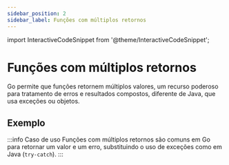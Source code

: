 ```yaml
---
sidebar_position: 2
sidebar_label: Funções com múltiplos retornos
---
```


import InteractiveCodeSnippet from '@theme/InteractiveCodeSnippet';

# Funções com múltiplos retornos

Go permite que funções retornem múltiplos valores, um recurso poderoso para tratamento de erros e resultados compostos, diferente de Java, que usa exceções ou objetos.

## Exemplo

<InteractiveCodeSnippet 
    src="code/mod3/funcao-multiplos-retornos.go" 
    allowExecute={true} 
    allowEdit={false} />

:::info Caso de uso
Funções com múltiplos retornos são comuns em Go para retornar um valor e um erro, substituindo o uso de exceções como em Java (`try-catch`).
:::

<br />
